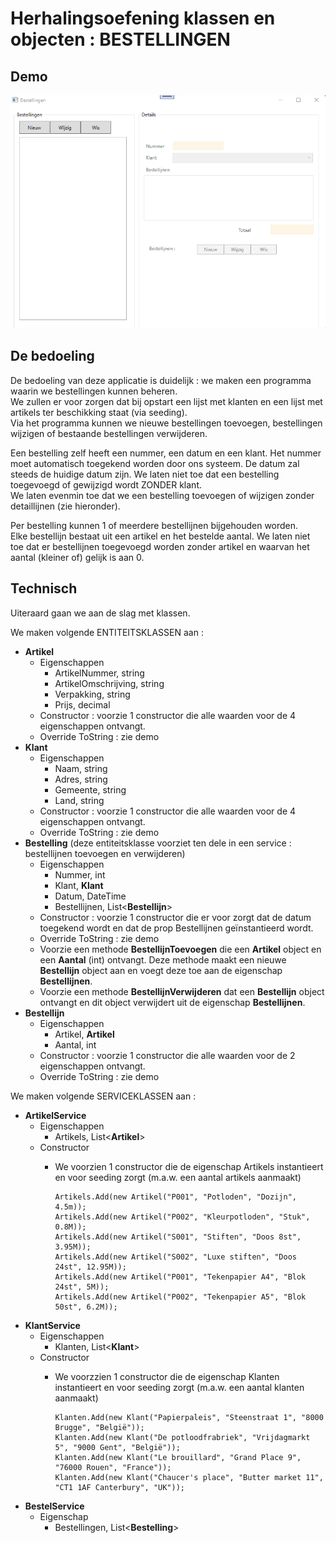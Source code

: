 # Herhalingsoefening klassen en objecten : BESTELLINGEN  

## Demo

<img src="assets/demo.gif" />

## De bedoeling  

De bedoeling van deze applicatie is duidelijk : we maken een programma waarin we bestellingen kunnen beheren.  
We zullen er voor zorgen dat bij opstart een lijst met klanten en een lijst met artikels ter beschikking staat (via seeding).  
Via het programma kunnen we nieuwe bestellingen toevoegen, bestellingen wijzigen of bestaande bestellingen verwijderen.  

Een bestelling zelf heeft een nummer, een datum en een klant.  Het nummer moet automatisch toegekend worden door ons systeem.  De datum zal steeds de huidige datum zijn.
We laten niet toe dat een bestelling toegevoegd of gewijzigd wordt ZONDER klant.  
We laten evenmin toe dat we een bestelling toevoegen of wijzigen zonder detaillijnen (zie hieronder).  

Per bestelling kunnen 1 of meerdere bestellijnen bijgehouden worden.  
Elke bestellijn bestaat uit een artikel en het bestelde aantal.
We laten niet toe dat er bestellijnen toegevoegd worden zonder artikel en waarvan het aantal (kleiner of) gelijk is aan 0.  

## Technisch 
Uiteraard gaan we aan de slag met klassen.  

We maken volgende ENTITEITSKLASSEN aan : 
  * **Artikel**  
    * Eigenschappen  
      * ArtikelNummer, string
      * ArtikelOmschrijving, string
      * Verpakking, string
      * Prijs, decimal  
    * Constructor :  voorzie 1 constructor die alle waarden voor de 4 eigenschappen ontvangt.  
    * Override ToString : zie demo  
  * **Klant**  
    * Eigenschappen  
      * Naam, string
      * Adres, string
      * Gemeente, string
      * Land, string 
    * Constructor :  voorzie 1 constructor die alle waarden voor de 4 eigenschappen ontvangt.  
    * Override ToString : zie demo  
  * **Bestelling**  (deze entiteitsklasse voorziet ten dele in een service : bestellijnen toevoegen en verwijderen)  
    * Eigenschappen 
      * Nummer, int
      * Klant, **Klant**
      * Datum, DateTime
      * Bestellijnen, List<**Bestellijn**>   
    * Constructor : voorzie 1 constructor die er voor zorgt dat de datum toegekend wordt en dat de prop Bestellijnen geïnstantieerd wordt.  
    * Override ToString : zie demo
    * Voorzie een methode **BestellijnToevoegen** die een **Artikel** object en een **Aantal** (int) ontvangt.  Deze methode maakt een nieuwe **Bestellijn** object aan en voegt deze toe aan de eigenschap **Bestellijnen**.
    * Voorzie een methode **BestellijnVerwijderen** dat een **Bestellijn** object ontvangt en dit object verwijdert uit de eigenschap **Bestellijnen**.  
  * **Bestellijn**  
    * Eigenschappen   
      * Artikel, **Artikel**  
      * Aantal, int  
    * Constructor : voorzie 1 constructor die alle waarden voor de 2 eigenschappen ontvangt.  
    * Override ToString : zie demo  
  
We maken volgende SERVICEKLASSEN aan : 
  * **ArtikelService**
    * Eigenschappen
      * Artikels, List<**Artikel**>    
    * Constructor  
      * We voorzien 1 constructor die de eigenschap Artikels instantieert en voor seeding zorgt (m.a.w. een aantal artikels aanmaakt)   

            Artikels.Add(new Artikel("P001", "Potloden", "Dozijn", 4.5m));
            Artikels.Add(new Artikel("P002", "Kleurpotloden", "Stuk", 0.8M));
            Artikels.Add(new Artikel("S001", "Stiften", "Doos 8st", 3.95M));
            Artikels.Add(new Artikel("S002", "Luxe stiften", "Doos 24st", 12.95M));
            Artikels.Add(new Artikel("P001", "Tekenpapier A4", "Blok 24st", 5M));
            Artikels.Add(new Artikel("P002", "Tekenpapier A5", "Blok 50st", 6.2M));


  * **KlantService**
    * Eigenschappen
      * Klanten, List<**Klant**>    
    * Constructor
      * We voorzzien 1 constructor die de eigenschap Klanten instantieert en voor seeding zorgt (m.a.w. een aantal klanten aanmaakt)   

            Klanten.Add(new Klant("Papierpaleis", "Steenstraat 1", "8000 Brugge", "België"));
            Klanten.Add(new Klant("De potloodfrabriek", "Vrijdagmarkt 5", "9000 Gent", "België"));
            Klanten.Add(new Klant("Le brouillard", "Grand Place 9", "76000 Rouen", "France"));
            Klanten.Add(new Klant("Chaucer's place", "Butter market 11", "CT1 1AF Canterbury", "UK"));

  * **BestelService**  
    * Eigenschap
      * Bestellingen, List<**Bestelling**>    

